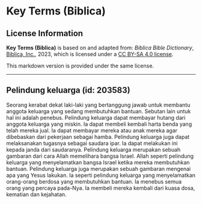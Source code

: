 # Key Terms (Biblica)

## License Information

**Key Terms (Biblica)** is based on and adapted from: _Biblica Bible Dictionary_, [Biblica, Inc.](https://www.biblica.com/), 2023, which is licensed under a [CC BY-SA 4.0 license](https://creativecommons.org/licenses/by-sa/4.0/legalcode.en).

This markdown version is provided under the same license.



--------------------------------

## Pelindung keluarga (id: 203583)

Seorang kerabat dekat laki\-laki yang bertanggung jawab untuk membantu anggota keluarga yang sedang membutuhkan bantuan. Sebutan lain untuk hal ini adalah penebus. Pelindung keluarga dapat membayar hutang dari anggota keluarga yang miskin. Ia dapat membeli kembali harta benda yang telah mereka jual. Ia dapat membayar mereka atau anak mereka agar dibebaskan dari pekerjaan sebagai hamba. Pelindung keluarga juga dapat melaksanakan tugasnya sebagai saudara ipar. Ia dapat melakukan ini kepada janda dari saudaranya. Pelindung keluarga merupakan sebuah gambaran dari cara Allah memelihara bangsa Israel. Allah seperti pelindung keluarga yang menyelamatkan bangsa Israel ketika mereka membutuhkan bantuan. Pelindung keluarga juga merupakan sebuah gambaran mengenai apa yang Yesus lakukan. Ia seperti pelindung keluarga yang menyelamatkan orang\-orang berdosa yang membutuhkan bantuan. Ia menebus semua orang yang percaya pada\-Nya. Ia membeli mereka kembali dari kuasa dosa, kematian dan kejahatan. 


